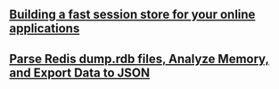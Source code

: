 ## [Building a fast session store for your online applications](https://aws.amazon.com/getting-started/hands-on/building-fast-session-caching-with-amazon-elasticache-for-redis/)

## [Parse Redis dump.rdb files, Analyze Memory, and Export Data to JSON](https://github.com/sripathikrishnan/redis-rdb-tools)
